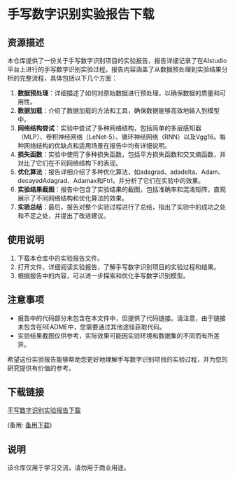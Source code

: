 # 手写数字识别实验报告下载

## 资源描述

本仓库提供了一份关于手写数字识别项目的实验报告，报告详细记录了在AIstudio平台上进行的手写数字识别实验过程。报告内容涵盖了从数据预处理到实验结果分析的完整流程，具体包括以下几个方面：

1. **数据预处理**：详细描述了如何对原始数据进行预处理，以确保数据的质量和可用性。
2. **数据加载**：介绍了数据加载的方法和工具，确保数据能够高效地输入到模型中。
3. **网络结构尝试**：实验中尝试了多种网络结构，包括简单的多层感知器（MLP）、卷积神经网络（LeNet-5）、循环神经网络（RNN）以及Vgg16。每种网络结构的优缺点和适用场景在报告中均有详细说明。
4. **损失函数**：实验中使用了多种损失函数，包括平方损失函数和交叉熵函数，并对比了它们在不同网络结构下的表现。
5. **优化算法**：报告详细介绍了多种优化算法，如adagrad、adadelta、Adam、decayedAdagrad、Adamax和Ftrl，并分析了它们在实验中的效果。
6. **实验结果截图**：报告中包含了实验结果的截图，包括准确率和混淆矩阵，直观展示了不同网络结构和优化算法的效果。
7. **实验总结**：最后，报告对整个实验过程进行了总结，指出了实验中的成功之处和不足之处，并提出了改进建议。

## 使用说明

1. 下载本仓库中的实验报告文件。
2. 打开文件，详细阅读实验报告，了解手写数字识别项目的实验过程和结果。
3. 根据报告中的内容，可以进一步探索和优化手写数字识别模型。

## 注意事项

- 报告中的代码部分未包含在本文件中，但提供了代码链接。请注意，由于链接未包含在README中，您需要通过其他途径获取代码。
- 实验结果截图仅供参考，实际效果可能因实验环境和数据集的不同而有所差异。

希望这份实验报告能够帮助您更好地理解手写数字识别项目的实验过程，并为您的研究提供有价值的参考。

## 下载链接
[手写数字识别实验报告下载](https://pan.quark.cn/s/a82db734b756) 

(备用: [备用下载](https://pan.baidu.com/s/17PmEVD8kXW7HUSoJskh8gw?pwd=1234))

## 说明

该仓库仅用于学习交流，请勿用于商业用途。
